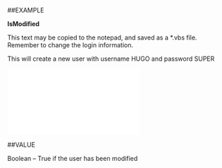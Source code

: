 
##EXAMPLE

**IsModified**

This text may be copied to the notepad, and saved as a *.vbs file. Remember to change the login information.



This will create a new user with username HUGO and password SUPER

![](..\..\Examples\vbs\SOUser.IsModified.vbs.txt)


##VALUE

Boolean – True if the user has been modified

